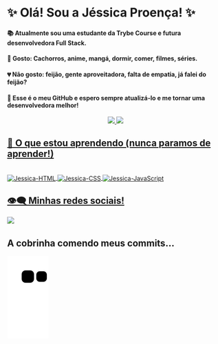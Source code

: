 # ✨ Olá! Sou a Jéssica Proença! ✨ 

#### 📚 Atualmente sou uma estudante da Trybe Course e futura desenvolvedora Full Stack. 

#### 💖 Gosto: Cachorros, anime, mangá, dormir, comer, filmes, séries. 
#### 💔 Não gosto: feijão, gente aproveitadora, falta de empatia, já falei do feijão?

#### 🤩 Esse é o meu GitHub e espero sempre atualizá-lo e me tornar uma desenvolvedora melhor!

<div align="center">
  <a href="https://github.com/JessicaProenca1">
  <img height="150em" src="https://github-readme-stats.vercel.app/api?username=JessicaProenca1&show_icons=true&theme=tokyonight&include_all_commits=true&count_private=true"/>
  <img height="150em" src="https://github-readme-stats.vercel.app/api/top-langs/?username=JessicaProenca1&layout=compact&langs_count=7&theme=tokyonight"/>
</div>

## 🤔 O que estou aprendendo (nunca paramos de aprender!)
<div style="display: inline_block"><br>
  <img align="center" alt="Jessica-HTML" height="40" width="50" src="https://cdn.jsdelivr.net/gh/devicons/devicon/icons/html5/html5-plain-wordmark.svg"/>
  <img align="center" alt="Jessica-CSS" height="40" width="50" src="https://cdn.jsdelivr.net/gh/devicons/devicon/icons/css3/css3-plain-wordmark.svg" />
  <img align="center" alt="Jessica-JavaScript" height="40" width="50" src="https://cdn.jsdelivr.net/gh/devicons/devicon/icons/javascript/javascript-plain.svg" />
</div>
  
## 👁️‍🗨️ Minhas redes sociais!
  <div> 
  <a href="https://www.linkedin.com/in/jessica-proen%C3%A7a-327947236" target="_blank"><img src="https://img.shields.io/badge/-LinkedIn-%230077B5?style=for-the-badge&logo=linkedin&logoColor=white" target="_blank"></a> 
  </div>
   
 ## A cobrinha comendo meus commits...
  ![Snake animation](https://github.com/JessicaProenca1/JessicaProenca1/blob/output/github-contribution-grid-snake.svg)


